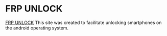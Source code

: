  # FRP UNLOCK
<a href="https://hoasker.github.io/">FRP UNLOCK</a>
This site was created to facilitate unlocking smartphones on the android operating system.

